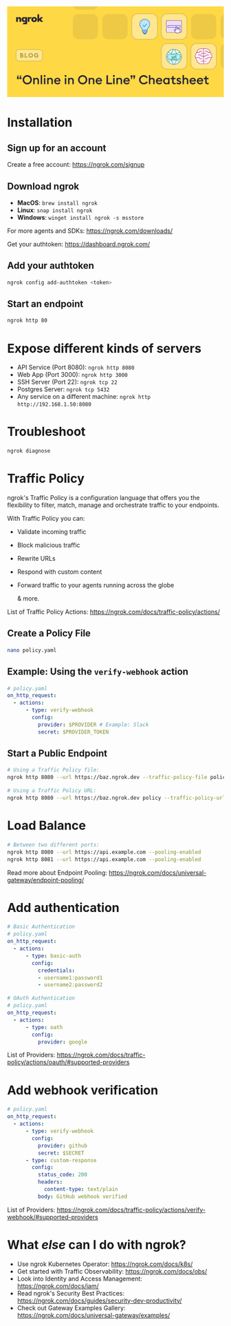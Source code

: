 ![Banner](repository-assets/banner.png)

# Installation

## Sign up for an account

Create a free account: https://ngrok.com/signup

## Download ngrok

- **MacOS**: `brew install ngrok`
- **Linux**: `snap install ngrok`
- **Windows**: `winget install ngrok -s msstore`

For more agents and SDKs: https://ngrok.com/downloads/

Get your authtoken: https://dashboard.ngrok.com/

## Add your authtoken

```bash
ngrok config add-authtoken <token>
```

## Start an endpoint

```bash
ngrok http 80
```

# Expose different kinds of servers

- API Service (Port 8080): `ngrok http 8080`
- Web App (Port 3000): `ngrok http 3000`
- SSH Server (Port 22): `ngrok tcp 22`
- Postgres Server: `ngrok tcp 5432`
- Any service on a different machine: `ngrok http http://192.168.1.50:8080`

# Troubleshoot

```bash
ngrok diagnose
```

# Traffic Policy

ngrok's Traffic Policy is a configuration language that offers you the flexibility to filter, match, manage and orchestrate traffic to your endpoints.

With Traffic Policy you can:

- Validate incoming traffic
- Block malicious traffic
- Rewrite URLs
- Respond with custom content
- Forward traffic to your agents running across the globe
  
  & more.

List of Traffic Policy Actions: https://ngrok.com/docs/traffic-policy/actions/

## Create a Policy File

```bash
nano policy.yaml
```

## Example: Using the `verify-webhook` action

```yaml
# policy.yaml
on_http_request:
  - actions:
      - type: verify-webhook
        config:
          provider: $PROVIDER # Example: Slack
          secret: $PROVIDER_TOKEN
```

## Start a Public Endpoint

```bash
# Using a Traffic Policy file:
ngrok http 8080 --url https://baz.ngrok.dev --traffic-policy-file policy.yaml
```

```bash
# Using a Traffic Policy URL:
ngrok http 8080 --url https://baz.ngrok.dev policy --traffic-policy-url https://example.com/policy.yml
```

# Load Balance

```bash
# Between two different ports:
ngrok http 8080 --url https://api.example.com --pooling-enabled
ngrok http 8081 --url https://api.example.com --pooling-enabled
```

Read more about Endpoint Pooling: https://ngrok.com/docs/universal-gateway/endpoint-pooling/

# Add authentication

```yaml
# Basic Authentication
# policy.yaml
on_http_request:
  - actions:
      - type: basic-auth
        config:
          credentials:
          - username1:password1
          - username2:password2
```
```yaml
# OAuth Authentication
# policy.yaml
on_http_request:
  - actions:
      - type: oath
        config:
          provider: google
```

List of Providers: https://ngrok.com/docs/traffic-policy/actions/oauth/#supported-providers

# Add webhook verification

```yaml
# policy.yaml
on_http_request:
  - actions:
      - type: verify-webhook
        config:
          provider: github
          secret: $SECRET
      - type: custom-response
        config:
          status_code: 200
          headers:
            content-type: text/plain
          body: GitHub webhook verified
```

List of Providers: https://ngrok.com/docs/traffic-policy/actions/verify-webhook/#supported-providers

# What *else* can I do with ngrok?
- Use ngrok Kubernetes Operator: https://ngrok.com/docs/k8s/
- Get started with Traffic Observability: https://ngrok.com/docs/obs/
- Look into Identity and Access Management: https://ngrok.com/docs/iam/
- Read ngrok's Security Best Practices: https://ngrok.com/docs/guides/security-dev-productivity/
- Check out Gateway Examples Gallery: https://ngrok.com/docs/universal-gateway/examples/
